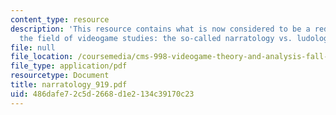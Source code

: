 ```yaml
---
content_type: resource
description: 'This resource contains what is now considered to be a red herring in
  the field of videogame studies: the so-called narratology vs. ludology ?debate.?'
file: null
file_location: /coursemedia/cms-998-videogame-theory-and-analysis-fall-2006/486dafe72c5d2668d1e2134c39170c23_narratology_919.pdf
file_type: application/pdf
resourcetype: Document
title: narratology_919.pdf
uid: 486dafe7-2c5d-2668-d1e2-134c39170c23
---
```

